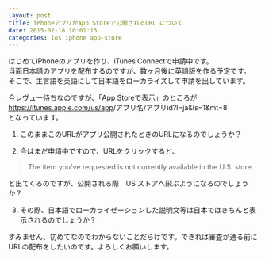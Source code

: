 ```yaml
---
layout: post
title: iPhoneアプリがApp Storeで公開されるURL について
date: 2015-02-18 10:01:13
categories: ios iphone app-store
---
```

<p>はじめてiPhoneのアプリを作り、iTunes Connectで申請中です。<br>
当面日本語のアプリを配布するのですが、数ヶ月後に英語版を作る予定です。<br>
そこで、主言語を英語にして日本語をローカライズして申請を出しています。</p>

<p>今レヴュー待ちなのですが、「App Storeで表示」のところが<br>
<a href="https://itunes.apple.com/us/app" rel="nofollow">https://itunes.apple.com/us/app</a>/アプリ名/アプリid?l=ja&amp;ls=1&amp;mt=8<br>
となっています。</p>

<ol>
<li><p>このままこのURLがアプリ公開されたときのURLになるのでしょうか？</p></li>
<li><p>今はまだ申請中ですので、URLをクリックすると、</p></li>
</ol>

<blockquote>
  <p>The item you've requested is not currently available in the U.S. store.</p>
</blockquote>

<p>と出てくるのですが、公開される際　US ストアへ飛ぶようになるのでしょうか？</p>

<ol start="3">
<li>その際、日本語でローカライゼーションした説明文等は日本ではきちんと表示されるのでしょうか？</li>
</ol>

<p>すみません、初めてなのでわからないことだらけです。できれば審査が通る前にURLの配布をしたいのです。よろしくお願いします。</p>
